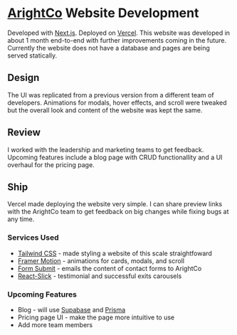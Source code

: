 # [ArightCo](https://www.arightco.com) Website Development

Developed with [Next.js](https://nextjs.org/). Deployed on [Vercel](https://vercel.com/). This website was developed in about 1 month end-to-end with further improvements coming in the future. Currently the website does not have a database and pages are being served statically. 

## Design

The UI was replicated from a previous version from a different team of developers. Animations for modals, hover effects, and scroll were tweaked but the overall look and content of the website was kept the same.

## Review

I worked with the leadership and marketing teams to get feedback. Upcoming features include a blog page with CRUD functionallity and a UI overhaul for the pricing page.

## Ship

Vercel made deploying the website very simple. I can share preview links with the ArightCo team to get feedback on big changes while fixing bugs at any time.

### Services Used

* [Tailwind CSS](https://tailwindcss.com/) - made styling a website of this scale straightfoward
* [Framer Motion](https://www.framer.com/motion/) - animations for cards, modals, and scroll
* [Form Submit](https://formsubmit.co/) - emails the content of contact forms to ArightCo
* [React-Slick](https://react-slick.neostack.com/) - testimonial and successful exits carousels

### Upcoming Features

* Blog - will use [Supabase](https://supabase.com/) and [Prisma](https://www.prisma.io/)
* Pricing page UI - make the page more intuitive to use
* Add more team members



